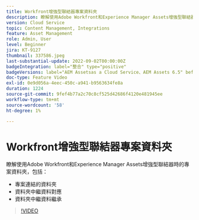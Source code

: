 ```yaml
---
title: Workfront增強型聯結器專案資料夾
description: 瞭解使用Adobe Workfront和Experience Manager Assets增強型聯結器時的專案資料夾。
version: Cloud Service
topic: Content Management, Integrations
feature: Asset Management
role: Admin, User
level: Beginner
jira: KT-9127
thumbnail: 337586.jpeg
last-substantial-update: 2022-09-02T00:00:00Z
badgeIntegration: label="整合" type="positive"
badgeVersions: label="AEM Assetsas a Cloud Service、AEM Assets 6.5" before-title="false"
doc-type: Feature Video
exl-id: 0e9d056a-4eec-450c-a941-b9563634fe8a
duration: 1224
source-git-commit: 9fef4b77a2c70c8cf525d42686f4120e481945ee
workflow-type: tm+mt
source-wordcount: '58'
ht-degree: 1%

---
```


# Workfront增強型聯結器專案資料夾

瞭解使用Adobe Workfront和Experience Manager Assets增強型聯結器時的專案資料夾，包括：

+ 專案連結的資料夾
+ 資料夾中繼資料對應
+ 資料夾中繼資料繼承

>[!VIDEO](https://video.tv.adobe.com/v/337586?quality=12&learn=on)
